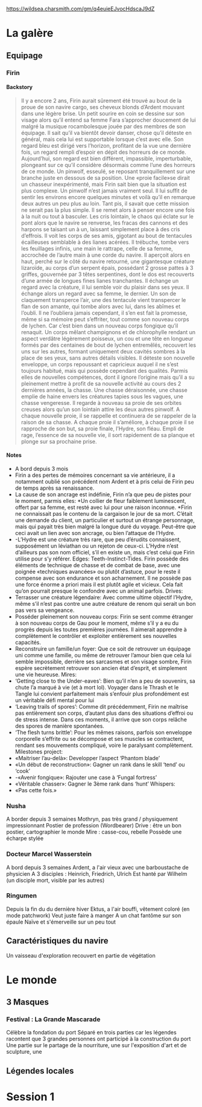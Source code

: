 https://wildsea.charsmith.com/gm/q4euieEJvocHdscaJ9dZ

# La galère
## Equipage
### Firin
#### Backstory
> Il y a encore 2 ans, Firin aurait sûrement été trouvé au bout de la proue de son navire cargo, ses cheveux blonds d’Ardent mouvant dans une légère brise. Un petit sourire en coin se dessine sur son visage alors qu’il entend sa femme Fara s’approcher doucement de lui malgré la musique rocambolesque jouée par des membres de son équipage. Il sait qu’il va bientôt devoir danser, chose qu’il déteste en général, mais cela lui est supportable lorsque c’est avec elle. Son regard bleu est dirigé vers l’horizon, profitant de la vue une dernière fois, un regard rempli d’espoir en dépit des horreurs de ce monde. 
> Aujourd’hui, son regard est bien différent, impassible, imperturbable, plongeant sur ce qu’il considère désormais comme l’une des horreurs de ce monde. Un pinwolf, esseulé, se reposant tranquillement sur une branche juste en dessous de sa position. Une «proie facile»se dirait un chasseur inexpérimenté, mais Firin sait bien que la situation est plus complexe. Un pinwolf n’est jamais vraiment seul. Il lui suffit de sentir les environs encore quelques minutes et voilà qu’il en remarque deux autres un peu plus au loin. Tant pis, il savait que cette mission ne serait pas la plus simple. Il se remet alors à penser encore une fois à la nuit ou tout à basculer. Les cris lointain, le chaos qui éclate sur le pont alors que le navire se renverse, les fracas des cannons et des harpons se taisant un à un, laissant simplement place à des cris d’effrois. Il voit les corps de ses amis, gigotant au bout de tentacules écailleuses semblable à des lianes acérées. Il trébuche, tombe vers les feuillages infinis, une main le rattrape, celle de sa femme, accrochée de l’autre main à une corde du navire. Il aperçoit alors en haut, perché sur le côté du navire retourné, une gigantesque créature lizaroïde, au corps d’un serpent épais, possédant 2 grosse pattes à 3 griffes, gouvernée par 3 têtes serpentines, dont le dos est recouverts d’une armée de longues fines lianes tranchantes. Il échange un regard avec la créature, il lui semble voir du plaisir dans ses yeux. Il échange alors un regard avec sa femme, le dernier. Un son de claquement transperce l’air, une des tentacule vient transpercer le flan de son amante, qui tombe alors avec lui, dans les abîmes et l’oubli. Il ne l’oubliera jamais cependant, il s’en est fait la promesse, même si sa mémoire peut s’effriter, tout comme son nouveau corps de lychen. 
> Car c’est bien dans un nouveau corps fongique qu’il renaquit. Un corps mêlant champignons et de chlorophylle rendant un aspect verdâtre légèrement poisseux, un cou et une tête en longueur formés par des centaines de bout de lychen entremêlés, recouvert les uns sur les autres, formant uniquement deux cavités sombres à la place de ses yeux, sans autres détails visibles. Il déteste son nouvelle enveloppe, un corps repoussant et capricieux auquel il ne s’est toujours habitué, mais qui possède cependant des qualités. Parmis elles de nouvelles compétences, dont il ignore l’origine mais qu’il a su pleinement mettre à profit de sa nouvelle activité au cours des 2 dernières années, la chasse. Une chasse déraisonnée, une chasse emplie de haine envers les créatures tapies sous les vagues, une chasse vengeresse. 
> Il regarde à nouveau sa proie de ses orbites creuses alors qu’un son lointain attire les deux autres pinwolf. A chaque nouvelle proie, il se rappelle et continuera de se rappeler de la raison de sa chasse. A chaque proie il s’améliore, à chaque proie il se rapproche de son but, sa proie finale, l’Hydre, son fléau. Empli de rage, l’essence de sa nouvelle vie, il sort rapidement de sa planque et plonge sur sa prochaine prise.

#### Notes
- A bord depuis 3 mois
- Firin a des pertes de mémoires concernant sa vie antérieure, il a notamment oublié son précédent nom Ardent et à pris celui de Firin peu de temps après sa renaissance. 
- La cause de son ancrage est indéfinie, Firin n’a que peu de pistes pour le moment, parmis elles: *Un collier de fleur faiblement luminescent, offert par sa femme, est resté avec lui pour une raison inconnue. *Firin ne connaissait pas le contenu de la cargaison le jour de sa mort. C’était une demande du client, un particulier et surtout un étrange personnage, mais qui payait très bien malgré la longue duré du voyage. Peut-être que ceci avait un lien avec son ancrage, ou bien l’attaque de l’Hydre. 
- -L’Hydre est une créature très rare, que peu d’érudits connaissent, supposément un léviathan ou un rejeton de ceux-ci. L’Hydre n’est d’ailleurs pas son nom officiel, s’il en existe un, mais c’est celui que Firin utilise pour s’y référer. 
Edges: 
	Teeth-Instinct-Tides. Firin possède des éléments de technique de chasse et de combat de base, avec une poignée «techniques avancées» ou plutôt d’astuce, pour le reste il compense avec son endurance et son acharnement. Il ne possède pas une force énorme a priori mais il est plutôt agile et vicieux. Cela fait qu’on pourrait presque le confondre avec un animal parfois.
Drives: 
- Terrasser une créature légendaire: Avec comme ultime objectif l’Hydre, même s’il n’est pas contre une autre créature de renom qui serait un bon pas vers sa vengeance. 
- Posséder pleinement son nouveau corps: Firin se sent comme étranger à son nouveau corps de Gau pour le moment, même s’il y a eu du progrès depuis les toutes premières journées. Il aimerait apprendre à complètement le contrôler et exploiter entièrement ses nouvelles capacités. 
- Reconstruire un famille/un foyer: Que ce soit de retrouver un équipage uni comme une famille, ou même de retrouver l’amour bien que cela lui semble impossible, derrière ses sarcasmes et son visage sombre, Firin espère secrètement retrouver son ancien état d’esprit, et simplement une vie heureuse. 
Mires: 
- ‘Getting close to the Under-eaves’: Bien qu’il n’en a peu de souvenirs, sa chute l’a marqué à vie (et à mort lol). Voyager dans le Thrash et le Tangle lui convient parfaitement mais s’enfouir plus profondément est un véritable défi mental pour lui 
- ‘Leaving trails of spores’: Comme dit précédemment, Firin ne maîtrise pas entièrement son corps, d’autant plus dans des situations d’effroi ou de stress intense. Dans ces moments, il arrive que son corps relâche des spores de manière spontanées. 
- ‘The flesh turns brittle’: Pour les mêmes raisons, parfois son enveloppe corporelle s’effrite ou se décompose et ses muscles se contractent, rendant ses mouvements compliqué, voire le paralysant complètement. 
Milestones project: 
- «Maitriser l’au-delà»: Developper l’aspect ‘Phantom blade’ 
- «Un début de reconstruction»: Gagner un rank dans le skill ‘tend’ ou ‘cook’ 
- -«Avenir fongique»: Rajouter une case à ‘Fungal fortress’ 
- «Véritable chasser»: Gagner le 3ème rank dans ‘hunt’ 
Whispers: 
- «Pas cette fois.»

### Nusha
A border depuis 3 semaines
Mothryn, pas très grand / physiquement impressionnant 
Postier de profession (Wordbearer)
Drive : être un bon postier, cartographier le monde
Mire : casse-cou, rebelle
Possède une écharpe stylée

### Docteur Marcel Wasserstein
A bord depuis 3 semaines
Ardent, a l'air vieux avec une barboustache de physicien
A 3 disciples : Heinrich, Friedrich, Ulrich
Est hanté par Wilhelm (un disciple mort, visible par les autres)

### Ringumen
Depuis la fin du du dernière hiver
Ektus, a l'air bouffi, vêtement coloré (en mode patchwork)
Veut juste faire à manger
A un chat fantôme sur son épaule
Naïve et s'émerveille sur un peu tout

## Caractéristiques du navire
Un vaisseau d'exploration recouvert en partie de végétation

# Le monde
## 3 Masques
### Festival : La Grande Mascarade
Célèbre la fondation du port
Séparé en trois parties car les légendes racontent que 3 grandes personnes ont participé à la construction du port
Une partie sur le partage de la nourriture, une sur l'exposition d'art et de sculpture, une 

## Légendes locales


# Session 1 